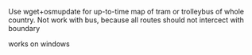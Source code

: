 Use wget+osmupdate for up-to-time map of tram or trolleybus of whole country. Not work with bus, because all routes should not intercect with boundary

works on windows